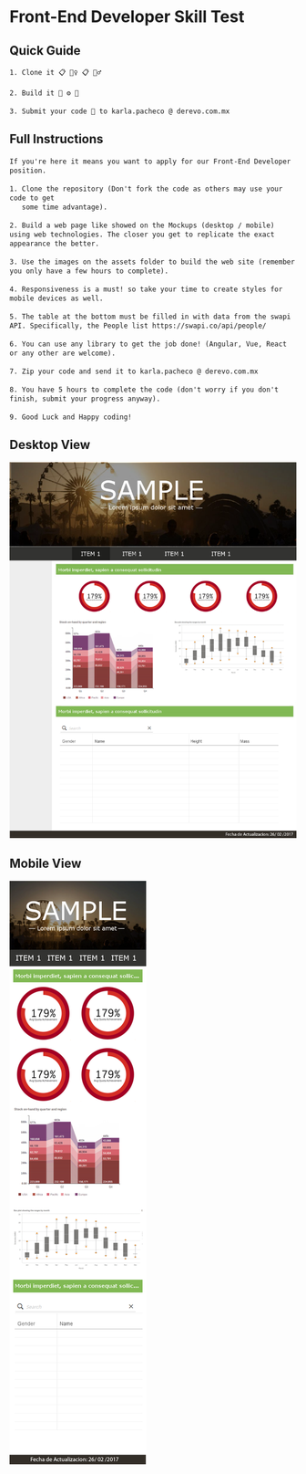 # Front-End Developer Skill Test

## Quick Guide

    1. Clone it 📋 👯‍♀️ 📋 👯‍♂️
    
    2. Build it 🧠 ⚙️ 🤖

    3. Submit your code 🚀 to karla.pacheco @ derevo.com.mx

## Full Instructions

    If you're here it means you want to apply for our Front-End Developer position. 

    1. Clone the repository (Don't fork the code as others may use your code to get
       some time advantage).

    2. Build a web page like showed on the Mockups (desktop / mobile) using web technologies. The closer you get to replicate the exact appearance the better.

    3. Use the images on the assets folder to build the web site (remember you only have a few hours to complete).

    4. Responsiveness is a must! so take your time to create styles for mobile devices as well.

    5. The table at the bottom must be filled in with data from the swapi API. Specifically, the People list https://swapi.co/api/people/

    6. You can use any library to get the job done! (Angular, Vue, React or any other are welcome).

    7. Zip your code and send it to karla.pacheco @ derevo.com.mx

    8. You have 5 hours to complete the code (don't worry if you don't finish, submit your progress anyway).
    
    9. Good Luck and Happy coding!

## Desktop View

![Desktop View](Full%20Page%20Desktop%20(Table).png?raw=true "Desktop View")

## Mobile View

![Mobile View](Full%20Page%20Mobile%20(Table).png?raw=true "Mobile View")
